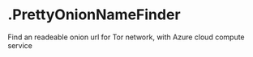 # .PrettyOnionNameFinder
Find an readeable onion url for Tor network, with Azure cloud compute service
